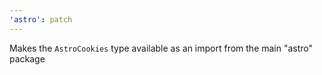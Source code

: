 ```yaml
---
'astro': patch
---
```


Makes the `AstroCookies` type available as an import from the main "astro" package
